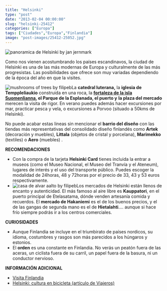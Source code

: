 ```yaml
---
title: "Helsinki"
type: "post"
date: "2013-02-04 00:00:00"
slug: "helsinki-25412"
categories: ["Europa"]
tags: ["Ciudades","Europa","Finlandia"]
image: "post-images/25412-25052.jpg"
---
```


 ![panoramica de Helsinki by jan jernmark](post-images/25412-25052.jpg "panoramica de Helsinki by jan jernmark")

 Como nos vienen acostumbrando los países escandinavos, la ciudad de Helsinki es una de las más modernas de Europa y culturalmente de las más progresistas. Las posibilidades que ofrece son muy variadas dependiendo de la época del año en que la visites.

 ![mushrooms of trees by filipeb](post-images/25412-25053.jpg "mushrooms of trees by filipeb")La **catedral luterana,** la **iglesia de Temppleliaukio** construida en una roca, la **[fortaleza de la isla Suomenlianna](http://www.suomenlinna.fi/index.php?menuid=3&lang=eng), el Parque de la Esplanada, el puerto y** **la plaza del mercado** merecen la visita de rigor. En verano puedes además hacer excursiones por mar, practicar pesca y vela, o excursiones a Porvoo (situado a 50kms de Helsinki).

 No puede acabar estas lineas sin mencionar el **barrio del diseño** con las tiendas más representativas del consolidado diseño finlandés como **Artek** (decoración y muebles), **Littala** (objetos de cristal y porcelana), **Marimekko** (textiles) o **Aero** (muebles) .

 **RECOMENDACIONES**

- Con la compra de la tarjeta **Helsinki Card** tienes incluida la entrar a museos (como el Museo Nacional, el Museo del Tranvía y el Ateneum), lugares de interés y el uso del transporte público. Puedes escoger la modalidad de 24horas, 48 y 72horas por el precio de 33, 43 y 53 euros respectivamente.
- ![casa de alvar aalto by filipeb](post-images/25412-25051.jpg "casa de alvar aalto by filipeb")Los mercados de Helsinki están llenos de encanto y autenticidad. El más famoso al aire libre es **Kauppatori**, en el puerto principal de Etelasatama, dónde venden artesanía comida y recuerdos. El **mercado de Hakaniemi** es el de los buenos precios, y el de las gangas de segunda mano es el de **Hietalahti**.... aunque si hace frío siempre podrás ir a los centros comerciales.

 **CURIOSIDADES**

- Aunque Finlandia se incluye en el triumbirato de países nordicos, su idioma, costumbres y rasgos son más parecidos a los húngaros y estonios.
- El **orden** es una constante en Finlandia. No verás un peatón fuera de las aceras, un ciclista fuera de su carril, un papel fuera de la basura, ni un conductor nervioso.

 **INFORMACIÓN ADICIONAL**

- [ Visita Finlandia](http://www.visitafinlandia.com/w5/es/index.nsf/(pages)/Helsinki_-_La_Capital)
- [Helsinki: cultura en bicicleta (artículo de Viajeros)](http://www.viajeros.com/article144.html)